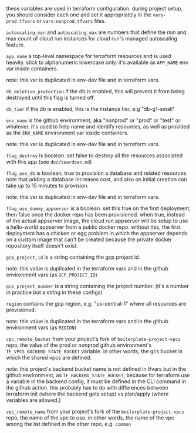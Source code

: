 these variables are used in terraform configuration. during project setup, you
should consider each one and set it appropriately in the `vars-prod.tfvars` or
`vars-nonprod.tfvars` files.

`autoscaling_min` and `autoscaling_max` are numbers that define the min and
max count of cloud run instances for cloud run's managed autoscaling feature.

`app_name` a top-level namespace for terraform resources and is used
heavily. stick to alphanumeric lowercase only. it's available as `APP_NAME` env
var inside containers.

note: this var is duplicated in env-dev file and in terraform vars.

`db_deletion_protection` if the db is enabled, this will prevent it from being
destroyed until this flag is turned off.

`db_tier` if the db is enabled, this is the instance tier, e.g "db-g1-small"

`env_name` is the github environment, aka "nonprod" or "prod" or "test" or
whatever. it's used to help name and identify resources, as well as provided
as the `ENV_NAME` environment var inside containers.

note: this var is duplicated in env-dev file and in terraform vars.

`flag_destroy` is boolean. set false to destroy all the resources associated
with this app (see `doc/teardown.md`)

`flag_use_db` is boolean, true to provision a database and related resources.
note that adding a database increases cost, and also on initial creation can
take up to 15 minutes to provision.

note: this var is duplicated in env-dev file and in terraform vars.

`flag_use_dummy_appserver` is a boolean. set this true on the first deployment,
then false once the docker repo has been provisioned.  when true, instead of
the actual appserver image, the cloud run appserver will be setup to use a
hello-world appserver from a public docker repo. without this, the first
deployment has a chicken or egg problem in which the appserver depends on a
custom image that can't be created because the private docker repository itself
doesn't exist.

`gcp_project_id` is a string containing the gcp project id.

note: this value is duplicated in the terraform vars and in the github
environment vars (as `GCP_PROJECT_ID`)

`gcp_project_number` is a string containing the project number. (it's a number
in practice but a string in these configs)

`region` contains the gcp region, e.g. "us-central-1" where all resources are
provisioned.

note: this value is duplicated in the terraform vars and in the github
environment vars (as `REGION`)

`vpc_remote_bucket` from your project's fork of
`boilerplate-project-vpcs` repo, the value of the prod or nonprod github
environment's `TF_VPCS_BACKEND_STATE_BUCKET` variable. in other words, the gcs
bucket in which the shared vpcs are defined.

note: this project's backend bucket name is not defined in
tfvars but in the github environment, as `TF_BACKEND_STATE_BUCKET`, because for
terraform use a variable in the backend config, it must be defined in the CLI
command in the github action. this probably has to do with differences between
terraform init (where the backend gets setup) vs plan/apply (where variables
are allowed.)

`vpc_remote_name` from your project's fork of the `boilerplate-project-vpcs`
repo, the name of the vpc to use. in other words, the name of the vpc among
the list defined in the other repo, e.g. `common`

